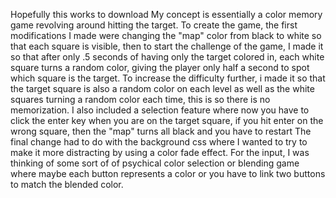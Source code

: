 Hopefully this works to download
My concept is essentially a color memory game revolving around hitting the target. To create the game, the first modifications I made were changing the "map" color from black to white so that each square is visible, 
then to start the challenge of the game, I made it so that after only .5 seconds of having only the target colored in, each white square turns a random color, giving the player only half a second to spot which square is the target.
To increase the difficulty further, i made it so that the target square is also a random color on each level as well as the white squares turning a random color each time, this is so there is no memorization.
I also included a selection feature where now you have to click the enter key when you are on the target square, if you hit enter on the wrong square, then the "map" turns all black and you have to restart
The final change had to do with the background css where I wanted to try to make it more distracting by using a color fade effect.
For the input, I was thinking of some sort of of psychical color selection or blending game where maybe each button represents a color or you have to link two buttons to match the blended color.
